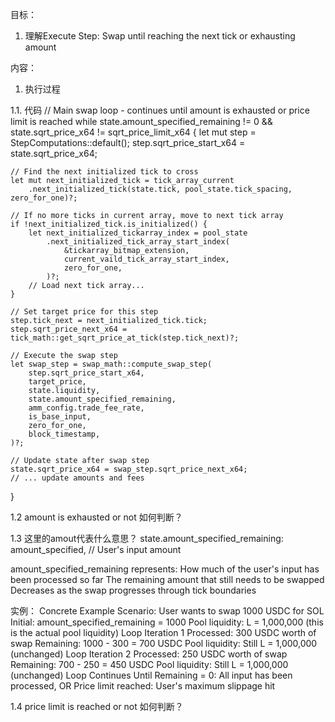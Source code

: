 目标：
1. 理解Execute Step: Swap until reaching the next tick or exhausting amount




内容：
1. 执行过程





1.1. 代码
// Main swap loop - continues until amount is exhausted or price limit is reached
while state.amount_specified_remaining != 0 && state.sqrt_price_x64 != sqrt_price_limit_x64 {
    let mut step = StepComputations::default();
    step.sqrt_price_start_x64 = state.sqrt_price_x64;
    
    // Find the next initialized tick to cross
    let mut next_initialized_tick = tick_array_current
        .next_initialized_tick(state.tick, pool_state.tick_spacing, zero_for_one)?;
    
    // If no more ticks in current array, move to next tick array
    if !next_initialized_tick.is_initialized() {
        let next_initialized_tickarray_index = pool_state
            .next_initialized_tick_array_start_index(
                &tickarray_bitmap_extension,
                current_vaild_tick_array_start_index,
                zero_for_one,
            )?;
        // Load next tick array...
    }
    
    // Set target price for this step
    step.tick_next = next_initialized_tick.tick;
    step.sqrt_price_next_x64 = tick_math::get_sqrt_price_at_tick(step.tick_next)?;
    
    // Execute the swap step
    let swap_step = swap_math::compute_swap_step(
        step.sqrt_price_start_x64,
        target_price,
        state.liquidity,
        state.amount_specified_remaining,
        amm_config.trade_fee_rate,
        is_base_input,
        zero_for_one,
        block_timestamp,
    )?;
    
    // Update state after swap step
    state.sqrt_price_x64 = swap_step.sqrt_price_next_x64;
    // ... update amounts and fees
}

1.2 amount is exhausted or not 如何判断？ 


1.3 这里的amout代表什么意思？
state.amount_specified_remaining: amount_specified,  // User's input amount

amount_specified_remaining represents:
    How much of the user's input has been processed so far
    The remaining amount that still needs to be swapped
    Decreases as the swap progresses through tick boundaries

实例：
Concrete Example
Scenario: User wants to swap 1000 USDC for SOL
    Initial: amount_specified_remaining = 1000
    Pool liquidity: L = 1,000,000 (this is the actual pool liquidity)
Loop Iteration 1
    Processed: 300 USDC worth of swap
    Remaining: 1000 - 300 = 700 USDC
    Pool liquidity: Still L = 1,000,000 (unchanged)
Loop Iteration 2
    Processed: 250 USDC worth of swap
    Remaining: 700 - 250 = 450 USDC
    Pool liquidity: Still L = 1,000,000 (unchanged)
Loop Continues Until
    Remaining = 0: All input has been processed, OR
    Price limit reached: User's maximum slippage hit


1.4 price limit is reached or not 如何判断？